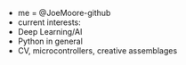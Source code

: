 - me = @JoeMoore-github
- current interests:
- Deep Learning/AI
- Python in general
- CV, microcontrollers, creative assemblages

<!---
JoeMoore-github/JoeMoore-github is this repository. this `README.md` appears on GitHub profile.
--->
